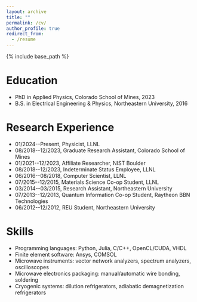 ```yaml
---
layout: archive
title: ""
permalink: /cv/
author_profile: true
redirect_from:
  - /resume
---
```


{% include base_path %}

Education
======
* PhD in Applied Physics, Colorado School of Mines, 2023
* B.S. in Electrical Engineering & Physics, Northeastern University, 2016

Research Experience
======
* 01/2024--Present, Physicist, LLNL
* 08/2018--12/2023, Graduate Research Assistant, Colorado School of Mines
* 01/2021--12/2023, Affiliate Researcher, NIST Boulder
* 08/2018--12/2023, Indeterminate Status Employee, LLNL
* 06/2016--08/2018, Computer Scientist, LLNL
* 07/2015--12/2015, Materials Science Co-op Student, LLNL
* 03/2014--03/2015, Research Assistant, Northeastern University
* 07/2013--12/2013, Quantum Information Co-op Student, Raytheon BBN Technologies
* 06/2012--12/2012, REU Student, Northeastern University

Skills
======
* Programming languages: Python, Julia, C/C++, OpenCL/CUDA, VHDL
* Finite element software: Ansys, COMSOL
* Microwave instruments: vector network analyzers, spectrum analyzers,
  oscilloscopes 
* Microwave electronics packaging: manual/automatic wire bonding, soldering
* Cryogenic systems: dilution refrigerators, adiabatic demagnetization
  refrigerators
  
<!--
Publications
======
  <ul>{% for post in site.publications reversed %}
    {% include archive-single-cv.html %}
  {% endfor %}</ul>

Patents
======
  <ul>{% for post in site.patents reversed %}
    {% include archive-single-cv.html %}
  {% endfor %}</ul>
  
Talks
======
  <ul>{% for post in site.talks reversed %}
    {% include archive-single-talk-cv.html %}
  {% endfor %}</ul>

Posters
======
  <ul>{% for post in site.posters reversed %}
    {% include archive-single-talk-cv.html %}
  {% endfor %}</ul>
-->
<!---
Teaching
======
  <ul>{% for post in site.teaching %}
    {% include archive-single-cv.html %}
  {% endfor %}</ul>
  
Service and leadership
======
* Currently signed in to 43 different slack teams
-->
